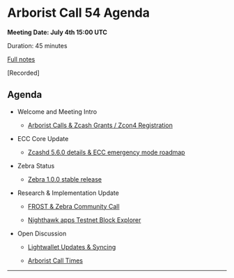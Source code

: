 # Arborist Call 54 Agenda

**Meeting Date: July 4th 15:00 UTC**

Duration: 45 minutes

[Full notes](https://github.com/ZcashCommunityGrants/arboretum-notes/blob/main/AllArboristCallNotes/Arborist%20Call%2054-Notes.md)

[Recorded]


## Agenda


+ Welcome and Meeting Intro

     - [Arborist Calls & Zcash Grants / Zcon4 Registration](https://github.com/ZcashCommunityGrants/arboretum-notes/blob/main/AllArboristCallNotes/Arborist%20Call%2054-Notes.md#0-welcome--intro---arborist-calls--zcash-grants--zcon4-registration)


+ ECC Core Update 
 
    - [Zcashd 5.6.0 details & ECC emergency mode roadmap](https://github.com/ZcashCommunityGrants/arboretum-notes/blob/main/AllArboristCallNotes/Arborist%20Call%2054-Notes.md#1-ecc-core-updates----zcashd-560--ecc-emergency-mode-roadmap) 

+ Zebra Status 

     - [Zebra 1.0.0 stable release](https://github.com/ZcashCommunityGrants/arboretum-notes/blob/main/AllArboristCallNotes/Arborist%20Call%2054-Notes.md#2-zebrad-status---zebra-100-stable-release)

+ Research & Implementation Update 
 
     - [FROST & Zebra Community Call](https://github.com/ZcashCommunityGrants/arboretum-notes/blob/main/AllArboristCallNotes/Arborist%20Call%2054-Notes.md#3-research--implementation-updates-i-frost--zebra-community-call)


     - [Nighthawk apps Testnet Block Explorer](https://github.com/ZcashCommunityGrants/arboretum-notes/blob/main/AllArboristCallNotes/Arborist%20Call%2054-Notes.md#3-research--implementation-updates-ii-nighthawk-apps-testnet-block-explorer)


+ Open Discussion  

     - [Lightwallet Updates & Syncing](https://github.com/ZcashCommunityGrants/arboretum-notes/blob/main/AllArboristCallNotes/Arborist%20Call%2054-Notes.md#4-open-discussion-i-lightwalletd-updates--syncing)

     - [Arborist Call Times](https://github.com/ZcashCommunityGrants/arboretum-notes/blob/main/AllArboristCallNotes/Arborist%20Call%2054-Notes.md#4-open-discussion-ii-arborist-call-timing)

___


